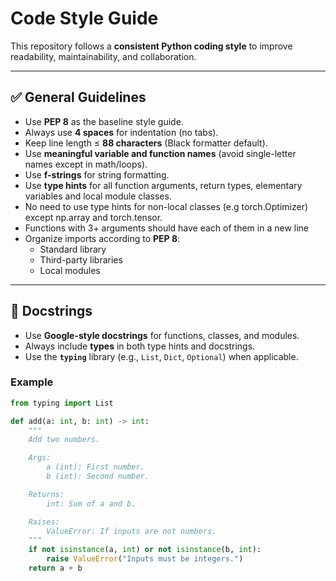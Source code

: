 # Code Style Guide

This repository follows a **consistent Python coding style** to improve readability, maintainability, and collaboration.

---

## ✅ General Guidelines
- Use **PEP 8** as the baseline style guide.
- Always use **4 spaces** for indentation (no tabs).
- Keep line length ≤ **88 characters** (Black formatter default).
- Use **meaningful variable and function names** (avoid single-letter names except in math/loops).
- Use **f-strings** for string formatting.
- Use **type hints** for all function arguments, return types, elementary variables and local module classes.
- No need to use type hints for non-local classes (e.g torch.Optimizer) except np.array and torch.tensor.
- Functions with 3+ arguments should have each of them in a new line
- Organize imports according to **PEP 8**:
  - Standard library
  - Third-party libraries
  - Local modules

---

## 📘 Docstrings
- Use **Google-style docstrings** for functions, classes, and modules.
- Always include **types** in both type hints and docstrings.
- Use the **`typing`** library (e.g., `List`, `Dict`, `Optional`) when applicable.

### Example
```python
from typing import List

def add(a: int, b: int) -> int:
    """
    Add two numbers.

    Args:
        a (int): First number.
        b (int): Second number.

    Returns:
        int: Sum of a and b.

    Raises:
        ValueError: If inputs are not numbers.
    """
    if not isinstance(a, int) or not isinstance(b, int):
        raise ValueError("Inputs must be integers.")
    return a + b
